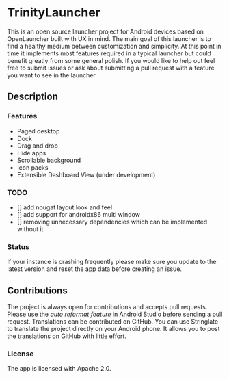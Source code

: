# TrinityLauncher

This is an open source launcher project for Android devices based on OpenLauncher built with UX in mind. The main goal of this launcher is to find a healthy medium between customization and simplicity. At this point in time it implements most features required in a typical launcher but could benefit greatly from some general polish. If you would like to help out feel free to submit issues or ask about submitting a pull request with a feature you want to see in the launcher.


## Description

### Features

  * Paged desktop
  * Dock
  * Drag and drop
  * Hide apps
  * Scrollable background
  * Icon packs
  * Extensible Dashboard View (under development)

### TODO

- [] add nougat layout look and feel
- [] add support for androidx86 multi window
- [] removing unnecessary dependencies which can be implemented without it

### Status

If your instance is crashing frequently please make sure you update to the latest version and reset the app data before creating an issue.

## Contributions

The project is always open for contributions and accepts pull requests. Please use the _auto reformat feature_ in Android Studio before sending a pull request. Translations can be contributed on GitHub. You can use Stringlate to translate the project directly on your Android phone. It allows you to post the translations on GitHub with little effort.


### License

The app is licensed with Apache 2.0.
